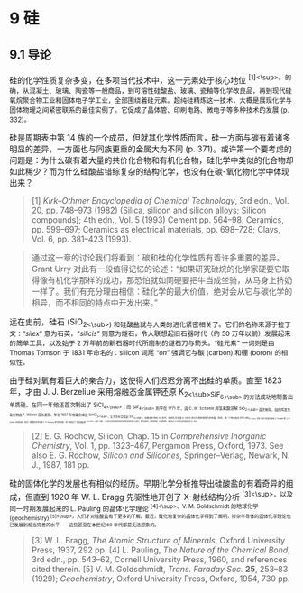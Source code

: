 # 9 硅
## 9.1 导论

硅的化学性质复杂多变，在多项当代技术中，这一元素处于核心地位 <sup>[1]<\sup>。的确，从混凝土、玻璃、陶瓷等一般商品，到可溶性硅酸盐、玻璃、瓷釉等化学改良品，再到现代硅氧烷聚合物工业和固体电子学工业，全部围绕着硅元素。超纯硅精炼这一技术，大概是展现化学与固体物理之间紧密联系的最佳实例了。它促成了晶体管、印刷电路、微电子等多种技术的发展 (p. 332)。

硅是周期表中第 14 族的一个成员，但就其化学性质而言，硅一方面与碳有着诸多明显的差异，一方面也与同族更重的金属大为不同 (p. 371)。或许第一个要考虑的问题是：为什么碳有着大量的共价化合物和有机化合物，硅化学中类似的化合物却如此稀少？而为什么硅酸盐错综复杂的结构化学，也没有在碳-氧化物化学中体现出来？

> [1] *Kirk–Othmer Encyclopedia of Chemical Technology*, 3rd edn., Vol. 20, pp. 748–973 (1982) (Silica, silicon and silicon alloys; Silicon compounds); 4th edn., Vol. 5 (1993) Cement pp. 564–98; Ceramics, pp. 599–697; Ceramics as electrical materials, pp. 698–728; Clays, Vol. 6, pp. 381–423 (1993).

> 通过这一章的讨论我们将看到：碳和硅的化学性质有着许多重要的差异。Grant Urry 对此有一段值得记忆的论述：“如果研究硅烷的化学家硬要它取得像有机化学那样的成功，那恐怕就如同硬要把牛当成坐骑，从马身上挤奶一样了。我们有充分理由相信：硅化学的最大价值，绝对会从它与碳化学的相异，而不相同的特点中开发出来。”

远在史前，硅石 (SiO<sub>2<\sub>) 和硅酸盐就与人类的进化紧密相关了。它们的名称来源于拉丁文：“*silex*” 意为石英，“*silicis*” 则意为燧石，令人联想起旧石器时代（约 50 万年以前）发展起来的简单工具，以及始于 2 万年前的新石器时代所磨制的燧石刀与箭头。“硅元素” 一词则是由 Thomas Tomson 于 1831 年命名的：silicon 词尾 “*on*” 强调它与碳 (carbon) 和硼 (boron) 的相似性。

由于硅对氧有着巨大的亲合力，这使得人们迟迟分离不出硅的单质。直至 1823 年，才由 J. J. Berzeliue 采用熔融态金属钾还原 K<sub>2<\sub>SiF<sub>6<\sub> 的方法成功地制备出单质硅。在同一年他还首次制出了 SiCl<sub>4<\sub>；而 SiF<sub>4<\sub> 则早在 1771 年，由 C. W. Scheele 用氢氟酸溶解 SiO<sub>2<\sub> 首次制得。硅的挥发性氢化物由 F. Wöhler 首先发现，早在 1857 年他就合成出 SiHCl<sub>3<\sub>，又于次年合成出 SiH<sub>4<\sub>。但直到本世纪 30 年代，硅烷化学才因 A. Stock 的工作而获得较大的进展。同样，第一个有机硅化合物 SiEt<sub>4<\sub> 早在 1863 年就已经由 C. Friedel 和 J. M. Crafts 合成出来，但也一直等到本世纪初 F. S. Kipping 所作的贡献，这一领域才广泛发展起来 <sup>[2]<\sup>。在那一时期，人们尚未注意到硅氧烷得天独厚的性质和其工业潜力，像聚硅氧烷、合成硅橡胶、树脂等材料，都是在近 50 年间迅速发展起来的 (p. 365)。

> [2] E. G. Rochow, Silicon, Chap. 15 in *Comprehensive Inorganic Chemistry*, Vol. 1, pp. 1323–467, Pergamon Press, Oxford, 1973. See also E. G. Rochow, *Silicon and Silicones*, Springer–Verlag, Newark, N. J., 1987, 181 pp. 

硅的固体化学的发展也有相似的经历。早期化学分析推导出硅酸盐的有着奇异的组成，但直到 1920 年 W. L. Bragg 先驱性地开创了 X-射线结构分析 <sup>[3]<\sup>，以及同一时期发展起来的 L. Pauling 的晶体化学理论 <sup>[4]<\sup>、V. M. Goldschmidt 的地球化学 (geochemistry) <sup>[5]<\sup>，人们才对硅酸盐有了更多的了解。最近，硅化物复杂的晶体化学得到了阐明，掺杂半导体的固体化学理论也已发展到相当完善的水平——这些甚至在本世纪 60 年代都是无法想象的。

> [3] W. L. Bragg, *The Atomic Structure of Minerals*, Oxford University Press, 1937, 292 pp.
> [4] L. Pauling, *The Nature of the Chemical Bond*, 3rd edn., pp. 543–62, Cornell University Press, 1960, and references cited therein. 
> [5] V. M. Goldschmidt, *Trans. Faraday Soc.* **25**, 253–83 (1929); *Geochemistry*, Oxford University Press, Oxford, 1954, 730 pp. 
